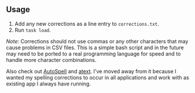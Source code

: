 ## Usage

1. Add any new corrections as a line entry to `corrections.txt`.
2. Run `task load`.

*Note:* Corrections should not use commas or any other characters that may cause problems in CSV files. This is a simple bash script and in the future may need to be ported to a real programming language for speed and to handle more character combinations.

Also check out [AutoSpell](https://github.com/wburningham/AutoSpell) and [atext](https://www.trankynam.com/atext/). I've moved away from it because I wanted my spelling corrections to occur in all applications and work with as existing app I always have running.